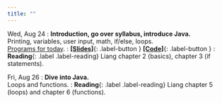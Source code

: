 ```yaml
---
title: ""
---
```


Wed, Aug 24
: **Introduction, go over syllabus, introduce Java.**  
  Printing, variables, user input, math, if/else, loops.  
  [Programs for today](lectures/intro/intro-programs-to-write.pdf).
: [**[Slides]**](lectures/intro/intro-1-slides.pdf){: .label-button } 
  [**[Code]**](lectures/intro/Main.java){: .label-button } 
: **Reading**{: .label .label-reading} Liang chapter 2 (basics), chapter 3 (if statements).

Fri, Aug 26
: **Dive into Java.**  
  Loops and functions.
: **Reading**{: .label .label-reading} Liang chapter 5 (loops) and chapter 6 (functions).

